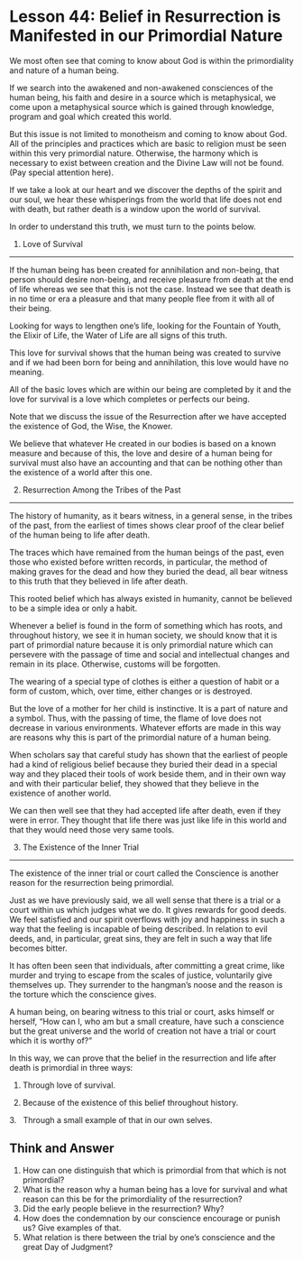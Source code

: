 Lesson 44: Belief in Resurrection is Manifested in our Primordial Nature
========================================================================

We most often see that coming to know about God is within the
primordiality and nature of a human being.

If we search into the awakened and non-awakened consciences of the human
being, his faith and desire in a source which is metaphysical, we come
upon a metaphysical source which is gained through knowledge, program
and goal which created this world.

But this issue is not limited to monotheism and coming to know about
God. All of the principles and practices which are basic to religion
must be seen within this very primordial nature. Otherwise, the harmony
which is necessary to exist between creation and the Divine Law will not
be found. (Pay special attention here).

If we take a look at our heart and we discover the depths of the spirit
and our soul, we hear these whisperings from the world that life does
not end with death, but rather death is a window upon the world of
survival.

In order to understand this truth, we must turn to the points below.

1. Love of Survival
-------------------

If the human being has been created for annihilation and non-being, that
person should desire non-being, and receive pleasure from death at the
end of life whereas we see that this is not the case. Instead we see
that death is in no time or era a pleasure and that many people flee
from it with all of their being.

Looking for ways to lengthen one’s life, looking for the Fountain of
Youth, the Elixir of Life, the Water of Life are all signs of this
truth.

This love for survival shows that the human being was created to survive
and if we had been born for being and annihilation, this love would have
no meaning.

All of the basic loves which are within our being are completed by it
and the love for survival is a love which completes or perfects our
being.

Note that we discuss the issue of the Resurrection after we have
accepted the existence of God, the Wise, the Knower.

We believe that whatever He created in our bodies is based on a known
measure and because of this, the love and desire of a human being for
survival must also have an accounting and that can be nothing other than
the existence of a world after this one.

2. Resurrection Among the Tribes of the Past
--------------------------------------------

The history of humanity, as it bears witness, in a general sense, in the
tribes of the past, from the earliest of times shows clear proof of the
clear belief of the human being to life after death.

The traces which have remained from the human beings of the past, even
those who existed before written records, in particular, the method of
making graves for the dead and how they buried the dead, all bear
witness to this truth that they believed in life after death.

This rooted belief which has always existed in humanity, cannot be
believed to be a simple idea or only a habit.

Whenever a belief is found in the form of something which has roots, and
throughout history, we see it in human society, we should know that it
is part of primordial nature because it is only primordial nature which
can persevere with the passage of time and social and intellectual
changes and remain in its place. Otherwise, customs will be forgotten.

The wearing of a special type of clothes is either a question of habit
or a form of custom, which, over time, either changes or is destroyed.

But the love of a mother for her child is instinctive. It is a part of
nature and a symbol. Thus, with the passing of time, the flame of love
does not decrease in various environments. Whatever efforts are made in
this way are reasons why this is part of the primordial nature of a
human being.

When scholars say that careful study has shown that the earliest of
people had a kind of religious belief because they buried their dead in
a special way and they placed their tools of work beside them, and in
their own way and with their particular belief, they showed that they
believe in the existence of another world.

We can then well see that they had accepted life after death, even if
they were in error. They thought that life there was just like life in
this world and that they would need those very same tools.

3. The Existence of the Inner Trial
-----------------------------------

The existence of the inner trial or court called the Conscience is
another reason for the resurrection being primordial.

Just as we have previously said, we all well sense that there is a trial
or a court within us which judges what we do. It gives rewards for good
deeds. We feel satisfied and our spirit overflows with joy and happiness
in such a way that the feeling is incapable of being described. In
relation to evil deeds, and, in particular, great sins, they are felt in
such a way that life becomes bitter.

It has often been seen that individuals, after committing a great crime,
like murder and trying to escape from the scales of justice, voluntarily
give themselves up. They surrender to the hangman’s noose and the reason
is the torture which the conscience gives.

A human being, on bearing witness to this trial or court, asks himself
or herself, “How can I, who am but a small creature, have such a
conscience but the great universe and the world of creation not have a
trial or court which it is worthy of?”

In this way, we can prove that the belief in the resurrection and life
after death is primordial in three ways:

1. Through love of survival.

2. Because of the existence of this belief throughout history.

3.   Through a small example of that in our own selves.

Think and Answer
----------------

1. How can one distinguish that which is primordial from that which is
not primordial?  
 2. What is the reason why a human being has a love for survival and
what reason can this be for the primordiality of the resurrection?  
 3. Did the early people believe in the resurrection? Why?  
 4. How does the condemnation by our conscience encourage or punish us?
Give examples of that.  
 5. What relation is there between the trial by one’s conscience and the
great Day of Judgment?


